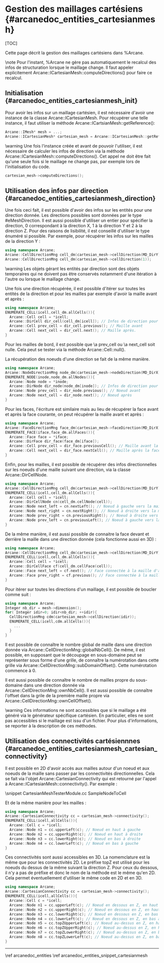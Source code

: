 ﻿# Gestion des maillages cartésiens {#arcanedoc_entities_cartesianmesh}

[TOC]

Cette page décrit la gestion des maillages cartésiens dans %Arcane.

\note Pour l'instant, %Arcane ne gère pas automatiquement le recalcul
des infos de structuration lorsque le maillage change. Il faut appeler
explicitement Arcane::ICartesianMesh::computeDirections() pour faire
ce recalcul.

## Initialisation {#arcanedoc_entities_cartesianmesh_init}

Pour avoir les infos sur un maillage cartésien, il est nécessaire
d'avoir une instance de la classe Arcane::ICartesianMesh. Pour
récupérer une telle instance, il faut utiliser la méthode
Arcane::ICartsianMesh::getReference():

```cpp
Arcane::IMesh* mesh = ...;
Arcane::ICartesianMesh* cartesian_mesh = Arcane::ICartesianMesh::getReference(mesh,true);
```

\warning Une fois l'instance créée et avant de pouvoir l'utiliser, il
est nécessaire de calculer les infos de direction via la méthode
Arcane::ICartesianMesh::computeDirections(). Cet appel ne doit être fait
qu'une seule fois si le maillage ne change pas, par exemple lors de
l'initialisation du code.

```cpp
cartesian_mesh->computeDirections();
```

## Utilisation des infos par direction {#arcanedoc_entities_cartesianmesh_direction}

Une fois ceci fait, il est possible d'avoir des infos sur les entités
pour une direction donnée. Les directions possibles sont données par
le type #eMeshDirection. Il est aussi possible d'utiliser un entier
pour spécifier la direction, 0 correspondant à la direction X, 1 à la
direction Y et 2 à la direction Z. Pour des raisons de lisibilité, il
est conseillé d'utiliser le type énuméré si possible.
Par exemple, pour récupérer les infos
sur les mailles de la direction Y :

```cpp
using namespace Arcane;
Arcane::CellDirectionMng cell_dm(cartesian_mesh->cellDirection(MD_DirY));
Arcane::CellDirectionMng cell_dm(cartesian_mesh->cellDirection(1));
```

\warning Les objets gérant les entités par direction sont des objets
temporaires qui ne doivent pas être conservés notamment d'une
itération à l'autre ou lorsque le maillage change.

Une fois une direction récupérée, il est possible d'itérer sur toutes
les entités de la direction et pour les mailles par exemple d'avoir
la maille avant et après :

```cpp
using namespace Arcane;
ENUMERATE_CELL(icell,cell_dm.allCells()){
  Arcane::Cell cell = *icell;
  Arcane::DirCell dir_cell(cell_dm[icell]); // Infos de direction pour cell
  Arcane::Cell prev_cell = dir_cell.previous(); // Maille avant
  Arcane::Cell next_cell = dir_cell.next(); // Maille après.
}
```

Pour les mailles de bord, il est possible que \a prev_cell ou \a
next_cell soit nulle. Cela peut se tester via la méthode Arcane::Cell::null().

La récupération des noeuds d'une direction se fait de la même manière.

```cpp
using namespace Arcane;
Arcane::NodeDirectionMng node_dm(cartesian_mesh->nodeDirection(MD_DirX));
ENUMERATE_NODE(inode,node_dm.allNodes()){
  Arcane::Node node = *inode;
  Arcane::DirNode dir_node(node_dm[inode]); // Infos de direction pour node
  Arcane::Node prev_cell = dir_node.previous(); // Noeud avant
  Arcane::Node next_cell = dir_node.next(); // Noeud après
}
```

Pour les faces, l'écriture est similaire mais au lieu de récupérer
la face avant et après la face courante, on peut récupérer la maille
avant et après :

```cpp
using namespace Arcane;
Arcane::FaceDirectionMng face_dm(cartesian_mesh->faceDirection(MD_DirX));
ENUMERATE_FACE(iface,face_dm.allFaces()){
  Arcane::Face face = *iface;
  Arcane::DirFace dir_face(face_dm[iface]);
  Arcane::Cell prev_cell = dir_face.previousCell(); // Maille avant la face
  Arcane::Cell next_cell = dir_face.nextCell(); // Maille après la face
}
```

Enfin, pour les mailles, il est possible de récupérer des infos
directionnelles sur les noeuds d'une maille suivant une direction,
via la classe Arcane::DirCellNode.

```cpp
using namespace Arcane;
Arcane::CellDirectionMng cell_dm(cartesian_mesh->cellDirection(MD_DirY));
ENUMERATE_CELL(icell,cell_dm.allCells()){
  Arcane::Cell cell = *icell;
  Arcane::DirCellNode cn(cell_dm.cellNode(cell));
  Arcane::Node next_left = cn.nextLeft(); // Noeud à gauche vers la maille d'après.
  Arcane::Node next_right = cn.nextRight(); // Noeud à droite vers la maille d'après.
  Arcane::Node prev_right = cn.previousRight(); // Noeud à droite vers la maille d'avant .
  Arcane::Node prev_left = cn.previousLeft(); // Noeud à gauche vers la maille d'avant .
}
```

De la même manière, il est aussi possible de connaitre la face devant et derrière la
maille dans une direction donnée (cela fonctionne aussi en 3D) :

```cpp
using namespace Arcane;
Arcane::CellDirectionMng cell_dm(cartesian_mesh->cellDirection(MD_DirY));
ENUMERATE_CELL(icell,cell_dm.allCells()){
  Arcane::Cell cell = *icell;
  Arcane::DirCellFace cf(cell_dm.cellFace(cell));
  Arcane::Face next_left = cf.next(); // Face connectée à la maille d'après.
  Arcane::Face prev_right = cf.previous(); // Face connectée à la maille d'avant.
}
```

Pour itérer sur toutes les directions d'un maillage, il est
possible de boucler comme suit :

```cpp
using namespace Arcane;
Integer nb_dir = mesh->dimension();
for( Integer idir=0; idir<nb_dir; ++idir){
  CellDirectionMng cdm(cartesian_mesh->cellDirection(idir));
  ENUMERATE_CELL(icell,cdm.allCells()){
    ...
  }
}
```

Il est possible de connaître le
nombre global de maille dans une direction donnée via
Arcane::CellDirectionMng::globalNbCell(). De même, il est possible, en
supposant que le découpage en sous-domaine peut se représenter sous
forme d'une grille, de connaître la numérotation dans cette
grille via Arcane::CellDirectionMng::subDomainOffset(). Cette numérotation
commence à 0.

Il est aussi possible de connaître le
nombre de mailles propre du sous-domaine dans une direction donnée via
Arcane::CellDirectionMng::ownNbCell(). Il est aussi possible de connaître
l'offset dans la grile de la première maille propre via
Arcane::CellDirectionMng::ownCellOffset().

\warning Ces informations ne sont accessibles que si le maillage a
été généré via le générateur spécifique cartésien. En particulier,
elles ne sont pas accessibles si le maillage est issu d'un
fichier. Pour plus d'informations, se reporter à la description de
ces méthodes.

## Utilisation des connectivités cartésiennnes {#arcanedoc_entities_cartesianmesh_cartesian_connectivity}

Il est possible en 2D d'avoir accès aux mailles autour d'un noeud et aux noeuds de la maille sans
passer par les connectivités directionnelles. Cela se fait via
l'objet Arcane::CartesianConnectivity qui est retourné par l'appel à
Arcane::ICartesianMesh::connectivity(). Par exemple :

\snippet CartesianMeshTesterModule.cc SampleNodeToCell

Et de la même manière pour les mailles :

```cpp
using namespace Arcane;
Arcane::CartesianConnectivity cc = cartesian_mesh->connectivity();
ENUMERATE_CELL(icell,allCells()){
  Arcane::Cell c = *icell;
  Arcane::Node n1 = cc.upperLeft(c); // Noeud en haut à gauche
  Arcane::Node n2 = cc.upperRight(c); // Noeud en haut à droite
  Arcane::Node n3 = cc.lowerRight(c); // Noeud en bas à droite
  Arcane::Node n4 = cc.lowerLeft(c); // Noeud en bas à gauche
}
```

Ces connectivités sont aussi accessibles en
3D. La nomemclature est la même que pour les connectivités 2D. Le
préfixe topZ est utilisé pour les noeuds du dessus de la même suivant
la direction Z. Pour ceux du dessous, il n'y a pas de préfixe et donc
le nom de la méthode est le même qu'en 2D. Cela permet éventuellement
d'utiliser le même code en 2D et en 3D.

```cpp
using namespace Arcane;
Arcane::CartesianConnectivity cc = cartesian_mesh->connectivity();
ENUMERATE_CELL(icell,allCells()){
  Arcane::Cell c = *icell;
  Arcane::Node n1 = cc.upperLeft(c); // Noeud en dessous en Z, en haut à gauche
  Arcane::Node n2 = cc.upperRight(c); // Noeud en dessous en Z, en haut à droite
  Arcane::Node n3 = cc.lowerRight(c); // Noeud en dessous en Z, en bas à droite
  Arcane::Node n4 = cc.lowerLeft(c); // Noeud en dessous en Z, en bas à gauche
  Arcane::Node n5 = cc.topZUpperLeft(c); // Noeud au-dessus en Z, en haut à gauche
  Arcane::Node n6 = cc.topZUpperRight(c); // Noeud au-dessus en Z, en haut à droite
  Arcane::Node n7 = cc.topZLowerRight(c); // Noeud au-dessus en Z, en bas à droite
  Arcane::Node n8 = cc.topZLowerLeft(c); // Noeud au-dessus en Z, en bas à gauche
}
```



____

<div class="section_buttons">
<span class="back_section_button">
\ref arcanedoc_entities
</span>
<span class="next_section_button">
\ref arcanedoc_entities_snippet_cartesianmesh
</span>
</div>

